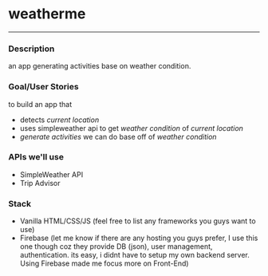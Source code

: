 # weatherme
-----

### Description
an app generating activities base on weather condition.

### Goal/User Stories
to build an app that 
- detects *current location*
- uses simpleweather api to get *weather condition* of *current location*
- *generate activities* we can do base off of *weather condition*

### APIs we'll use
- SimpleWeather API
- Trip Advisor

### Stack
- Vanilla HTML/CSS/JS (feel free to list any frameworks you guys want to use)
- Firebase (let me know if there are any hosting you guys prefer, I use this one though coz they provide DB (json), user management, authentication. its easy, i didnt have to setup my own backend server. Using Firebase made me focus more on Front-End)
